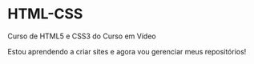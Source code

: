 # HTML-CSS
 
 Curso de HTML5 e CSS3 do Curso em Vídeo

 Estou aprendendo a criar sites e agora vou gerenciar meus repositórios!
 <a href="https://matheusjoseaparecido.github.io/HTML-CSS/Exerc%C3%ADcios/Ex001/">
